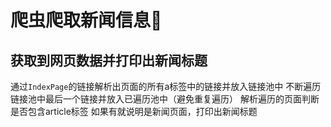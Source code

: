 # 爬虫爬取新闻信息📰
## 获取到网页数据并打印出新闻标题
通过`IndexPage`的链接解析出页面的所有a标签中的链接并放入链接池中
不断遍历链接池中最后一个链接并放入已遍历池中（避免重复遍历）
解析遍历的页面判断是否包含article标签
如果有就说明是新闻页面，打印出新闻标题
